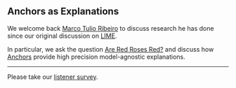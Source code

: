 ## Anchors as Explanations

We welcome back [Marco Tulio Ribeiro](https://homes.cs.washington.edu/~marcotcr/) to discuss research he has done since our original discussion on [LIME](https://dataskeptic.com/blog/episodes/2016/trusting-machine-learning-models-with-lime).

In particular, we ask the question [Are Red Roses Red?](https://homes.cs.washington.edu/~marcotcr/acl19_implication.pdf) and discuss how [Anchors](https://homes.cs.washington.edu/~marcotcr/aaai18.pdf) provide high precision model-agnostic explanations.

-------------

Please take our [listener survey](https://docs.google.com/forms/d/e/1FAIpQLSc7SbmG04zJFxrDsMH0uIm1geqKwDSJ6P3gq3oGl_9T251Pww/viewform).

